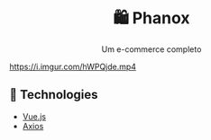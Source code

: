 <h1 align='center'>
   🛍 Phanox
</h1>

<p align="center">Um e-commerce completo</p>

https://i.imgur.com/hWPQjde.mp4

## 🚀 Technologies

- [Vue.js](https://vuejs.org/)
- [Axios](https://axios-http.com/)
